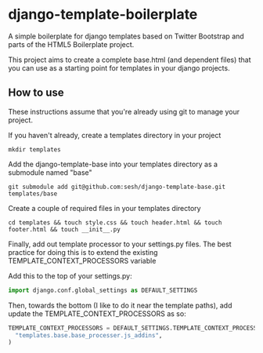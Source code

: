 django-template-boilerplate
===========================

A simple boilerplate for django templates based on Twitter Bootstrap and parts of the HTML5 Boilerplate project.

This project aims to create a complete base.html (and dependent files) that you can use as a starting point for templates in your django projects.


## How to use

These instructions assume that you're already using git to manage your project.

If you haven't already, create a templates directory in your project

```
mkdir templates
```

Add the django-template-base into your templates directory as a submodule named "base"

```
git submodule add git@github.com:sesh/django-template-base.git templates/base
```

Create a couple of required files in your templates directory

```    
cd templates && touch style.css && touch header.html && touch footer.html && touch __init__.py
```

Finally, add out template processor to your settings.py files. The best practice for doing this is to extend the existing TEMPLATE_CONTEXT_PROCESSORS variable

Add this to the top of your settings.py:

```python
import django.conf.global_settings as DEFAULT_SETTINGS
```

Then, towards the bottom (I like to do it near the template paths), add update the TEMPLATE_CONTEXT_PROCESSORS as so:

```python
TEMPLATE_CONTEXT_PROCESSORS = DEFAULT_SETTINGS.TEMPLATE_CONTEXT_PROCESSORS + (
  "templates.base.base_processer.js_addins",
)

```